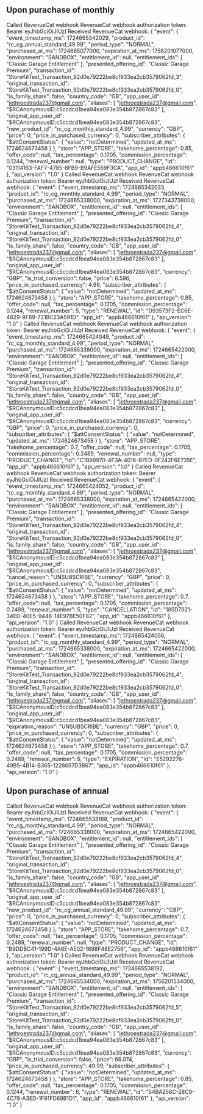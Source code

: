 ## Upon purachase of monthly

Called RevenueCat webhook
RevenueCat webhook authorization token: Bearer eyJhbGciOiJIUzI
Received RevenueCat webhook:
 {
  "event": {
    "event_timestamp_ms": 1724665342029,
    "product_id": "rc_cg_annual_standard_49.99",
    "period_type": "NORMAL",
    "purchased_at_ms": 1724665077000,
    "expiration_at_ms": 1756201077000,
    "environment": "SANDBOX",
    "entitlement_id": null,
    "entitlement_ids": [
      "Classic Garage Entitlement"
    ],
    "presented_offering_id": "Classic Garage Premium",
    "transaction_id": "StoreKitTest_Transaction_92d0e79222be8cf933ea2cb3579062fd_3",
    "original_transaction_id": "StoreKitTest_Transaction_92d0e79222be8cf933ea2cb3579062fd_0",
    "is_family_share": false,
    "country_code": "GB",
    "app_user_id": "jethroestrada237@gmail.com",
    "aliases": [
      "jethroestrada237@gmail.com",
      "$RCAnonymousID:c5ccdcd1bea94ea083e354b872867c83"
    ],
    "original_app_user_id": "$RCAnonymousID:c5ccdcd1bea94ea083e354b872867c83",
    "new_product_id": "rc_cg_monthly_standard_4.99",
    "currency": "GBP",
    "price": 0,
    "price_in_purchased_currency": 0,
    "subscriber_attributes": {
      "$attConsentStatus": {
        "value": "notDetermined",
        "updated_at_ms": 1724624673458
      }
    },
    "store": "APP_STORE",
    "takehome_percentage": 0.85,
    "offer_code": null,
    "tax_percentage": 0.1705,
    "commission_percentage": 0.1244,
    "renewal_number": null,
    "type": "PRODUCT_CHANGE",
    "id": "03114163-FAF7-4785-8FB9-B9AFE559F3CA",
    "app_id": "appb466610f61"
  },
  "api_version": "1.0"
}
Called RevenueCat webhook
RevenueCat webhook authorization token: Bearer eyJhbGciOiJIUzI
Received RevenueCat webhook:
 {
  "event": {
    "event_timestamp_ms": 1724665342033,
    "product_id": "rc_cg_monthly_standard_4.99",
    "period_type": "NORMAL",
    "purchased_at_ms": 1724665338000,
    "expiration_at_ms": 1727343738000,
    "environment": "SANDBOX",
    "entitlement_id": null,
    "entitlement_ids": [
      "Classic Garage Entitlement"
    ],
    "presented_offering_id": "Classic Garage Premium",
    "transaction_id": "StoreKitTest_Transaction_92d0e79222be8cf933ea2cb3579062fd_4",
    "original_transaction_id": "StoreKitTest_Transaction_92d0e79222be8cf933ea2cb3579062fd_0",
    "is_family_share": false,
    "country_code": "GB",
    "app_user_id": "jethroestrada237@gmail.com",
    "aliases": [
      "jethroestrada237@gmail.com",
      "$RCAnonymousID:c5ccdcd1bea94ea083e354b872867c83"
    ],
    "original_app_user_id": "$RCAnonymousID:c5ccdcd1bea94ea083e354b872867c83",
    "currency": "GBP",
    "is_trial_conversion": false,
    "price": 6.596,
    "price_in_purchased_currency": 4.99,
    "subscriber_attributes": {
      "$attConsentStatus": {
        "value": "notDetermined",
        "updated_at_ms": 1724624673458
      }
    },
    "store": "APP_STORE",
    "takehome_percentage": 0.85,
    "offer_code": null,
    "tax_percentage": 0.1705,
    "commission_percentage": 0.1244,
    "renewal_number": 5,
    "type": "RENEWAL",
    "id": "D93573F2-EC6E-4829-9F89-721BC23A591D",
    "app_id": "appb466610f61"
  },
  "api_version": "1.0"
}
Called RevenueCat webhook
RevenueCat webhook authorization token: Bearer eyJhbGciOiJIUzI
Received RevenueCat webhook:
 {
  "event": {
    "event_timestamp_ms": 1724665424049,
    "product_id": "rc_cg_monthly_standard_4.99",
    "period_type": "NORMAL",
    "purchased_at_ms": 1724665338000,
    "expiration_at_ms": 1724665422000,
    "environment": "SANDBOX",
    "entitlement_id": null,
    "entitlement_ids": [
      "Classic Garage Entitlement"
    ],
    "presented_offering_id": "Classic Garage Premium",
    "transaction_id": "StoreKitTest_Transaction_92d0e79222be8cf933ea2cb3579062fd_4",
    "original_transaction_id": "StoreKitTest_Transaction_92d0e79222be8cf933ea2cb3579062fd_0",
    "is_family_share": false,
    "country_code": "GB",
    "app_user_id": "jethroestrada237@gmail.com",
    "aliases": [
      "jethroestrada237@gmail.com",
      "$RCAnonymousID:c5ccdcd1bea94ea083e354b872867c83"
    ],
    "original_app_user_id": "$RCAnonymousID:c5ccdcd1bea94ea083e354b872867c83",
    "currency": "GBP",
    "price": 0,
    "price_in_purchased_currency": 0,
    "subscriber_attributes": {
      "$attConsentStatus": {
        "value": "notDetermined",
        "updated_at_ms": 1724624673458
      }
    },
    "store": "APP_STORE",
    "takehome_percentage": 0.7,
    "offer_code": null,
    "tax_percentage": 0.1705,
    "commission_percentage": 0.2489,
    "renewal_number": null,
    "type": "PRODUCT_CHANGE",
    "id": "C1B99970-4F3A-4016-B7ED-0F242F6E735E",
    "app_id": "appb466610f61"
  },
  "api_version": "1.0"
}
Called RevenueCat webhook
RevenueCat webhook authorization token: Bearer eyJhbGciOiJIUzI
Received RevenueCat webhook:
 {
  "event": {
    "event_timestamp_ms": 1724665424052,
    "product_id": "rc_cg_monthly_standard_4.99",
    "period_type": "NORMAL",
    "purchased_at_ms": 1724665338000,
    "expiration_at_ms": 1724665422000,
    "environment": "SANDBOX",
    "entitlement_id": null,
    "entitlement_ids": [
      "Classic Garage Entitlement"
    ],
    "presented_offering_id": "Classic Garage Premium",
    "transaction_id": "StoreKitTest_Transaction_92d0e79222be8cf933ea2cb3579062fd_4",
    "original_transaction_id": "StoreKitTest_Transaction_92d0e79222be8cf933ea2cb3579062fd_0",
    "is_family_share": false,
    "country_code": "GB",
    "app_user_id": "jethroestrada237@gmail.com",
    "aliases": [
      "jethroestrada237@gmail.com",
      "$RCAnonymousID:c5ccdcd1bea94ea083e354b872867c83"
    ],
    "original_app_user_id": "$RCAnonymousID:c5ccdcd1bea94ea083e354b872867c83",
    "cancel_reason": "UNSUBSCRIBE",
    "currency": "GBP",
    "price": 0,
    "price_in_purchased_currency": 0,
    "subscriber_attributes": {
      "$attConsentStatus": {
        "value": "notDetermined",
        "updated_at_ms": 1724624673458
      }
    },
    "store": "APP_STORE",
    "takehome_percentage": 0.7,
    "offer_code": null,
    "tax_percentage": 0.1705,
    "commission_percentage": 0.2489,
    "renewal_number": 5,
    "type": "CANCELLATION",
    "id": "185D7921-34ED-40E5-9448-14E97BE50F82",
    "app_id": "appb466610f61"
  },
  "api_version": "1.0"
}
Called RevenueCat webhook
RevenueCat webhook authorization token: Bearer eyJhbGciOiJIUzI
Received RevenueCat webhook:
 {
  "event": {
    "event_timestamp_ms": 1724665424056,
    "product_id": "rc_cg_monthly_standard_4.99",
    "period_type": "NORMAL",
    "purchased_at_ms": 1724665338000,
    "expiration_at_ms": 1724665422000,
    "environment": "SANDBOX",
    "entitlement_id": null,
    "entitlement_ids": [
      "Classic Garage Entitlement"
    ],
    "presented_offering_id": "Classic Garage Premium",
    "transaction_id": "StoreKitTest_Transaction_92d0e79222be8cf933ea2cb3579062fd_4",
    "original_transaction_id": "StoreKitTest_Transaction_92d0e79222be8cf933ea2cb3579062fd_0",
    "is_family_share": false,
    "country_code": "GB",
    "app_user_id": "jethroestrada237@gmail.com",
    "aliases": [
      "jethroestrada237@gmail.com",
      "$RCAnonymousID:c5ccdcd1bea94ea083e354b872867c83"
    ],
    "original_app_user_id": "$RCAnonymousID:c5ccdcd1bea94ea083e354b872867c83",
    "expiration_reason": "UNSUBSCRIBE",
    "currency": "GBP",
    "price": 0,
    "price_in_purchased_currency": 0,
    "subscriber_attributes": {
      "$attConsentStatus": {
        "value": "notDetermined",
        "updated_at_ms": 1724624673458
      }
    },
    "store": "APP_STORE",
    "takehome_percentage": 0.7,
    "offer_code": null,
    "tax_percentage": 0.1705,
    "commission_percentage": 0.2489,
    "renewal_number": 5,
    "type": "EXPIRATION",
    "id": "E5292276-49B5-4B14-B365-1228657D3B67",
    "app_id": "appb466610f61"
  },
  "api_version": "1.0"
}

## Upon purachase of annual

Called RevenueCat webhook
RevenueCat webhook authorization token: Bearer eyJhbGciOiJIUzI
Received RevenueCat webhook:
 {
  "event": {
    "event_timestamp_ms": 1724665538188,
    "product_id": "rc_cg_monthly_standard_4.99",
    "period_type": "NORMAL",
    "purchased_at_ms": 1724665338000,
    "expiration_at_ms": 1724665422000,
    "environment": "SANDBOX",
    "entitlement_id": null,
    "entitlement_ids": [
      "Classic Garage Entitlement"
    ],
    "presented_offering_id": "Classic Garage Premium",
    "transaction_id": "StoreKitTest_Transaction_92d0e79222be8cf933ea2cb3579062fd_4",
    "original_transaction_id": "StoreKitTest_Transaction_92d0e79222be8cf933ea2cb3579062fd_0",
    "is_family_share": false,
    "country_code": "GB",
    "app_user_id": "jethroestrada237@gmail.com",
    "aliases": [
      "jethroestrada237@gmail.com",
      "$RCAnonymousID:c5ccdcd1bea94ea083e354b872867c83"
    ],
    "original_app_user_id": "$RCAnonymousID:c5ccdcd1bea94ea083e354b872867c83",
    "new_product_id": "rc_cg_annual_standard_49.99",
    "currency": "GBP",
    "price": 0,
    "price_in_purchased_currency": 0,
    "subscriber_attributes": {
      "$attConsentStatus": {
        "value": "notDetermined",
        "updated_at_ms": 1724624673458
      }
    },
    "store": "APP_STORE",
    "takehome_percentage": 0.7,
    "offer_code": null,
    "tax_percentage": 0.1705,
    "commission_percentage": 0.2489,
    "renewal_number": null,
    "type": "PRODUCT_CHANGE",
    "id": "B9DDBC41-199D-4A6E-A502-1698F48E2756",
    "app_id": "appb466610f61"
  },
  "api_version": "1.0"
}
Called RevenueCat webhook
RevenueCat webhook authorization token: Bearer eyJhbGciOiJIUzI
Received RevenueCat webhook:
 {
  "event": {
    "event_timestamp_ms": 1724665538192,
    "product_id": "rc_cg_annual_standard_49.99",
    "period_type": "NORMAL",
    "purchased_at_ms": 1724665534000,
    "expiration_at_ms": 1756201534000,
    "environment": "SANDBOX",
    "entitlement_id": null,
    "entitlement_ids": [
      "Classic Garage Entitlement"
    ],
    "presented_offering_id": "Classic Garage Premium",
    "transaction_id": "StoreKitTest_Transaction_92d0e79222be8cf933ea2cb3579062fd_5",
    "original_transaction_id": "StoreKitTest_Transaction_92d0e79222be8cf933ea2cb3579062fd_0",
    "is_family_share": false,
    "country_code": "GB",
    "app_user_id": "jethroestrada237@gmail.com",
    "aliases": [
      "jethroestrada237@gmail.com",
      "$RCAnonymousID:c5ccdcd1bea94ea083e354b872867c83"
    ],
    "original_app_user_id": "$RCAnonymousID:c5ccdcd1bea94ea083e354b872867c83",
    "currency": "GBP",
    "is_trial_conversion": false,
    "price": 66.074,
    "price_in_purchased_currency": 49.99,
    "subscriber_attributes": {
      "$attConsentStatus": {
        "value": "notDetermined",
        "updated_at_ms": 1724624673458
      }
    },
    "store": "APP_STORE",
    "takehome_percentage": 0.85,
    "offer_code": null,
    "tax_percentage": 0.1705,
    "commission_percentage": 0.1244,
    "renewal_number": 6,
    "type": "RENEWAL",
    "id": "54BA256C-28C9-4C78-A3ED-1F91FD69B1D1",
    "app_id": "appb466610f61"
  },
  "api_version": "1.0"
}
